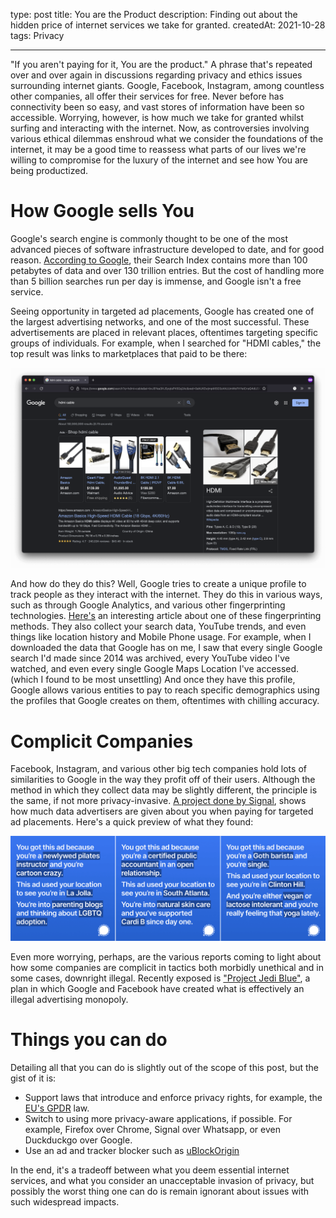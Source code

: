 type: post
title: You are the Product
description: Finding out about the hidden price of internet services we take for granted.
createdAt: 2021-10-28
tags: Privacy

---
"If you aren't paying for it, You are the product." A phrase that's repeated over and over again in discussions regarding privacy and ethics issues surrounding internet giants. Google, Facebook, Instagram, among countless other companies, all offer their services for free. Never before has connectivity been so easy, and vast stores of information have been so accessible. Worrying, however, is how much we take for granted whilst surfing and interacting with the internet. Now, as controversies involving various ethical dilemmas enshroud what we consider the foundations of the internet, it may be a good time to reassess what parts of our lives we're willing to compromise for the luxury of the internet and see how You are being productized.

# How Google sells You
Google's search engine is commonly thought to be one of the most advanced pieces of software infrastructure developed to date, and for good reason. [According to Google](https://www.google.com/search/howsearchworks/how-search-works/organizing-information/), their Search Index contains more than 100 petabytes of data and over 130 trillion entries. But the cost of handling more than 5 billion searches run per day is immense, and Google isn't a free service. 

Seeing opportunity in targeted ad placements, Google has created one of the largest advertising networks, and one of the most successful. These advertisements are placed in relevant places, oftentimes targeting specific groups of individuals. For example, when I searched for "HDMI cables," the top result was links to marketplaces that paid to be there:  

![Ad Placement for HDMI Cables](hdmi_image.png)

And how do they do this? Well, Google tries to create a unique profile to track people as they interact with the internet. They do this in various ways, such as through Google Analytics, and various other fingerprinting technologies. [Here's](https://fingerprintjs.com/blog/audio-fingerprinting/) an interesting article about one of these fingerprinting methods. They also collect your search data, YouTube trends, and even things like location history and Mobile Phone usage. For example, when I downloaded the data that Google has on me, I saw that every single Google search I'd made since 2014 was archived, every YouTube video I've watched, and even every single Google Maps Location I've accessed. (which I found to be most unsettling) And once they have this profile, Google allows various entities to pay to reach specific demographics using the profiles that Google creates on them, oftentimes with chilling accuracy.

# Complicit Companies
Facebook, Instagram, and various other big tech companies hold lots of similarities to Google in the way they profit off of their users. Although the method in which they collect data may be slightly different, the principle is the same, if not more privacy-invasive. [A project done by Signal](https://signal.org/blog/the-instagram-ads-you-will-never-see/), shows how much data advertisers are given about you when paying for targeted ad placements. Here's a quick preview of what they found:  

![Data given to advertisers by Instagram](instagram-ads.png)

Even more worrying, perhaps, are the various reports coming to light about how some companies are complicit in tactics both morbidly unethical and in some cases, downright illegal. Recently exposed is ["Project Jedi Blue"](https://www.forbes.com/sites/enriquedans/2021/01/19/jedi-blue-a-scandal-that-highlights-yet-again-the-need-to-regulate-bigtech/), a plan in which Google and Facebook have created what is effectively an illegal advertising monopoly.

# Things you can do
Detailing all that you can do is slightly out of the scope of this post, but the gist of it is:
* Support laws that introduce and enforce privacy rights, for example, the [EU's GPDR](https://en.wikipedia.org/wiki/General_Data_Protection_Regulation) law.
* Switch to using more privacy-aware applications, if possible. For example, Firefox over Chrome, Signal over Whatsapp, or even Duckduckgo over Google. 
* Use an ad and tracker blocker such as [uBlockOrigin](https://ublockorigin.com/)

In the end, it's a tradeoff between what you deem essential internet services, and what you consider an unacceptable invasion of privacy, but possibly the worst thing one can do is remain ignorant about issues with such widespread impacts.